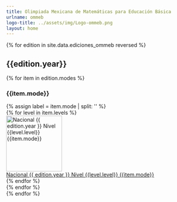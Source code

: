 ```yaml
---
title: Olimpiada Mexicana de Matemáticas para Educación Básica
urlname: ommeb
logo-title: ../assets/img/Logo-ommeb.png
layout: home
---
```


{% for edition in site.data.ediciones_ommeb reversed %}
<div class="row">
	<div class="col mb-3">
	<h2 class="text-center">{{edition.year}}</h2>
	{% for item in edition.modes %}
  <h3>{{item.mode}}</h3>
	{% assign label = item.mode | split: '' %}
  <div class="row row-cols-1 row-cols-xl-4 row-cols-md-3 g-4">
	{% for level in item.levels %}
			<div class="col">
				<div class="card h-100 mb-3">
					<a
						href="{{site.baseurl}}assets/pdf/Nacionales/OMMEB/{{edition.year}}-{{label[0]}}-N{{level.level}}.pdf"
						target="_blank"
						rel="noopener noreferrer"
					>
						<img
							height="150px"
							style="object-fit: contain;"
							class="card-img-top border-bottom bg-white"
							src="{{site.baseurl}}assets/img/{{edition.thumbnail}}"
							alt="Nacional {{ edition.year }} Nivel {{level.level}} {{item.mode}}">
					</a>
					<div class="card-body">
						<a
							href="{{site.baseurl}}assets/pdf/Nacionales/OMMEB/{{edition.year}}-{{label[0]}}-N{{level.level}}.pdf"
							target="_blank"
							class="card-link"
							rel="noopener noreferrer"
						>Nacional {{ edition.year }} Nivel {{level.level}} {{item.mode}}</a>
					</div>
				</div>
			</div>
    {% endfor %}
    </div>
    {% endfor %}
  </div>
</div>
{% endfor %}